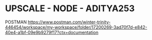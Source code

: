 # UPSCALE - NODE - ADITYA253

POSTMAN 
https://www.postman.com/winter-trinity-446454/workspace/my-workspace/folder/17200269-3ad70f7d-e842-40e4-a1bf-09e9b9279f17?ctx=documentation


